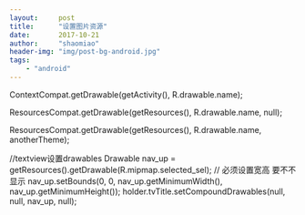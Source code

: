 ```yaml
---
layout:     post
title:      "设置图片资源"
date:       2017-10-21
author:     "shaomiao"
header-img: "img/post-bg-android.jpg"
tags:
    - "android"
---
```

ContextCompat.getDrawable(getActivity(), R.drawable.name);

ResourcesCompat.getDrawable(getResources(), R.drawable.name, null);

ResourcesCompat.getDrawable(getResources(), R.drawable.name, anotherTheme);

//textview设置drawables
Drawable nav_up = getResources().getDrawable(R.mipmap.selected_sel);
// 必须设置宽高 要不不显示
                nav_up.setBounds(0, 0, nav_up.getMinimumWidth(), nav_up.getMinimumHeight());
                holder.tvTitle.setCompoundDrawables(null, null, nav_up, null);
